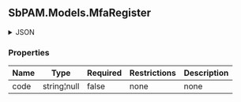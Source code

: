 
<h2 id="tocS_SbPAM.Models.MfaRegister">SbPAM.Models.MfaRegister</h2>

<a id="schemasbpam.models.mfaregister"></a>
<a id="schema_SbPAM.Models.MfaRegister"></a>
<a id="tocSsbpam.models.mfaregister"></a>
<a id="tocssbpam.models.mfaregister"></a>

<details><summary>JSON</summary>


```json
{
  "code": "string"
}

```


</details>

### Properties

|Name|Type|Required|Restrictions|Description|
|---|---|---|---|---|
|code|string¦null|false|none|none|


